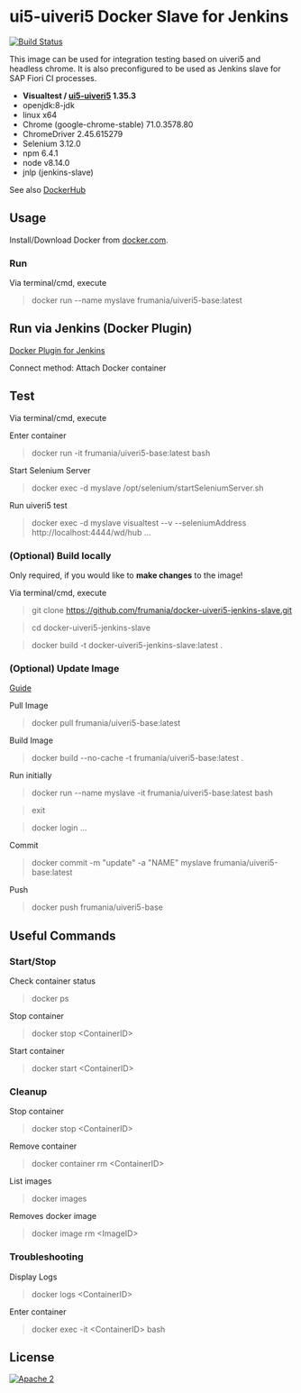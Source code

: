 # ui5-uiveri5 Docker Slave for Jenkins

[![Build Status](https://travis-ci.org/frumania/docker-uiveri5-jenkins-slave.svg?branch=master)](https://travis-ci.org/frumania/docker-uiveri5-jenkins-slave)

This image can be used for integration testing based on uiveri5 and headless chrome. It is also preconfigured to be used as Jenkins slave for SAP Fiori CI processes.

* **Visualtest / [ui5-uiveri5](https://github.com/SAP/ui5-uiveri5) 1.35.3**
* openjdk:8-jdk
* linux x64
* Chrome (google-chrome-stable) 71.0.3578.80
* ChromeDriver 2.45.615279
* Selenium 3.12.0
* npm 6.4.1
* node v8.14.0
* jnlp (jenkins-slave)

See also [DockerHub](https://hub.docker.com/r/frumania/uiveri5-base/)

## Usage

Install/Download Docker from [docker.com](https://www.docker.com/get-started).

### Run

Via terminal/cmd, execute  
> docker run --name myslave frumania/uiveri5-base:latest

## Run via Jenkins (Docker Plugin)

[Docker Plugin for Jenkins](https://plugins.jenkins.io/docker-plugin)

Connect method: Attach Docker container

## Test

Via terminal/cmd, execute

Enter container 
> docker run -it frumania/uiveri5-base:latest bash

Start Selenium Server
> docker exec -d myslave /opt/selenium/startSeleniumServer.sh

Run uiveri5 test
> docker exec -d myslave visualtest --v --seleniumAddress http://localhost:4444/wd/hub ...

### (Optional) Build locally

Only required, if you would like to **make changes** to the image!  

Via terminal/cmd, execute  
> git clone https://github.com/frumania/docker-uiveri5-jenkins-slave.git  

> cd docker-uiveri5-jenkins-slave

> docker build -t docker-uiveri5-jenkins-slave:latest .

### (Optional) Update Image

[Guide](https://www.techrepublic.com/article/how-to-create-a-docker-image-and-push-it-to-docker-hub/)

Pull Image  
> docker pull frumania/uiveri5-base:latest

Build Image  
> docker build --no-cache -t frumania/uiveri5-base:latest .

Run initially  
> docker run --name myslave -it frumania/uiveri5-base:latest bash

> exit

> docker login ...

Commit  
> docker commit -m "update" -a "NAME" myslave frumania/uiveri5-base:latest

Push  
> docker push frumania/uiveri5-base

## Useful Commands

### Start/Stop

Check container status
> docker ps

Stop container
> docker stop <ContainerID\>  

Start container
> docker start <ContainerID\>  

### Cleanup

Stop container
> docker stop <ContainerID\>  

Remove container
> docker container rm <ContainerID\>  

List images
> docker images  

Removes docker image
> docker image rm <ImageID\>  

### Troubleshooting

Display Logs
> docker logs <ContainerID\>  

Enter container
> docker exec -it <ContainerID\> bash  

## License

[![Apache 2](https://img.shields.io/badge/license-Apache%202-blue.svg)](./LICENSE.txt)
